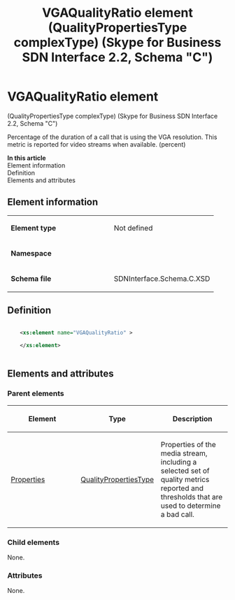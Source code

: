 ﻿---
title: VGAQualityRatio element (QualityPropertiesType complexType) (Skype for Business SDN Interface 2.2, Schema "C")
TOCTitle: VGAQualityRatio element
ms:assetid: fb7b2289-fefe-d203-e2b7-f6dc2bdc48b2
ms:mtpsurl: https://msdn.microsoft.com/en-us/library/Mt429336(v=office.16)
ms:contentKeyID: 68250779
ms.date: 08/24/2015
mtps_version: v=office.16
dev_langs:
- xml
---

# VGAQualityRatio element 

(QualityPropertiesType complexType) (Skype for Business SDN Interface 2.2, Schema \"C\")

Percentage of the duration of a call that is using the VGA resolution. This metric is reported for video streams when available. (percent)

**In this article**  
Element information  
Definition  
Elements and attributes  

## Element information

<table>
<colgroup>
<col style="width: 50%" />
<col style="width: 50%" />
</colgroup>
<tbody>
<tr class="odd">
<td><p><strong>Element type</strong></p></td>
<td><p>Not defined</p></td>
</tr>
<tr class="even">
<td><p><strong>Namespace</strong></p></td>
<td><p></p></td>
</tr>
<tr class="odd">
<td><p><strong>Schema file</strong></p></td>
<td><p>SDNInterface.Schema.C.XSD</p></td>
</tr>
</tbody>
</table>


## Definition

``` xml

    <xs:element name="VGAQualityRatio" >
    
    </xs:element>
  
```

## Elements and attributes

### Parent elements

<table>
<colgroup>
<col style="width: 33%" />
<col style="width: 33%" />
<col style="width: 33%" />
</colgroup>
<thead>
<tr class="header">
<th><p>Element</p></th>
<th><p>Type</p></th>
<th><p>Description</p></th>
</tr>
</thead>
<tbody>
<tr class="odd">
<td><p><a href="properties-element-qualitytype-complextype-skype-for-business-sdn-interface-2-2-schema-c.md">Properties</a></p></td>
<td><p><a href="qualitypropertiestype-complextype-skype-for-business-sdn-interface-2-2-schema-c.md">QualityPropertiesType</a></p></td>
<td><p>Properties of the media stream, including a selected set of quality metrics reported and thresholds that are used to determine a bad call.</p></td>
</tr>
</tbody>
</table>


### Child elements

None.

### Attributes

None.

